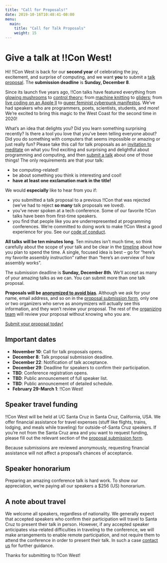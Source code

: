 ```yaml
---
title: "Call for Proposals!"
date: 2019-10-16T10:48:41-08:00
menu:
  main:
    title: "Call for Talk Proposals"
    weight: 15
---
```


# Give a talk at !!Con West!

Hi! !!Con West is back for our **second year** of celebrating the joy, excitement,
and surprise of computing, and we
want **you** to submit a [talk proposal](https://forms.gle/NhdiHHPN3uJ8Ywre6). The **submission deadline** is
**Sunday, December 8**.

Since its launch five years ago, !!Con talks have featured everything from
[glowing mushrooms](https://www.youtube.com/watch?v=T75FvUDirNM) to [control
theory](https://www.youtube.com/watch?v=vGkCSZ2dH5g); from [machine
knitting](https://www.youtube.com/watch?v=ihqcgrR0azw) to
[gliders](https://www.youtube.com/watch?v=7LbEWD0gzGo); from [live coding on
an Apple II](https://www.youtube.com/watch?v=DY4t9IHFD4E) to [queer feminist
cyberpunk manifestos](https://www.youtube.com/watch?v=5GiQovHaT_g). We’ve had
speakers who are programmers, poets, scientists, students, and more!  We’re
excited to bring this magic to the West Coast for the second time in 2020!

What’s an idea that delights you? Did you learn something surprising recently?
Is there a tool you love that you’ve been telling everyone about? Did you do
something with computers that seems impossible or amazing or just really fun?
Please take this call for talk proposals as an [invitation to
meditate](https://twitter.com/akaptur/status/583115830621184000) on what you
find exciting and surprising and delightful about programming and computing, and
then [submit a talk](https://forms.gle/NhdiHHPN3uJ8Ywre6) about one of those things!
The only requirements are that your talk:

  * be computing-related!
  * be about something you think is interesting and cool!
  * **have at least one exclamation mark in the title!**

We would **especially** like to hear from you if:

  * you submitted a talk proposal to a previous !!Con that was rejected (we’ve
    had to reject **so many** talk proposals we loved).
  * you’ve never spoken at a tech conference. Some of our favorite !!Con talks
    have been from first-time speakers.
  * you find that people like you are underrepresented at programming
    conferences. We’re committed to doing work to make !!Con West a good
    experience for you. See our [code of conduct](/conduct/).

**All talks will be ten minutes long**. Ten minutes isn’t much time, so think
carefully about the scope of your talk and be clear in the
[timeline](http://composition.al/blog/2017/06/30/how-to-write-a-timeline-for-a-bangbangcon-talk-proposal/)
about how you plan to spend the time. A single, focused idea is best – go for
“here’s my favorite assembly instruction” rather than “here’s an overview of how
assembly works”.

The submission deadline is **Sunday, December 8th**. We’ll accept as many of your
amazing talks as we can. You can submit more than one talk proposal.

**Proposals will be [anonymized to avoid bias](https://organicdonut.com/2018/03/the-con-talk-anonymization-and-selection-process/)**. Although we ask for your name,
email address, and so on in the [proposal submission
form](https://forms.gle/NhdiHHPN3uJ8Ywre6), only one or two organizers who
serve as anonymizers will actually see this information, and they won’t review
your proposal. The rest of the [organizing team](/index.html#who-s-organizing)
will review your proposal without knowing who you are.

[Submit your proposal today!](https://forms.gle/NhdiHHPN3uJ8Ywre6)

## Important dates

* **November 10**: Call for talk proposals opens.
* **December 8**: Talk proposal submission deadline.
* **December 22**: Notification of talk acceptance.
* **December 29**: Deadline for speakers to confirm their participation.
* **TBD**: Conference registration opens.
* **TBD**: Public announcement of full speaker list.
* **TBD**: Public announcement of detailed schedule.
* **February 29-March 1**: !!Con West!

## Speaker travel funding

!!Con West will be held at UC Santa Cruz in Santa Cruz, California, USA. We
offer financial assistance for travel expenses (stuff like flights, trains,
lodging, and meals while traveling) for outside-of-Santa Cruz speakers. If
you’re not from the Santa Cruz area and you want to request funding, please fill
out the relevant section of the [proposal submission
form](https://forms.gle/NhdiHHPN3uJ8Ywre6).

Because submissions are reviewed anonymously, requesting financial assistance
will not affect a proposal’s chances of acceptance.

## Speaker honorarium

Preparing an amazing conference talk is hard work. To show our appreciation,
we’re paying all our speakers a $256 (US) honorarium.

## A note about travel

We welcome all speakers, regardless of nationality. We generally expect that
accepted speakers who confirm their participation will travel to Santa Cruz to
present their talk in person. However, if any accepted speaker anticipates
visa-related difficulties in traveling to the conference, we will make
arrangements to enable remote participation, and not require them to attend the
conference in order to present their talk. In such a case [contact
us](mailto:west-2020@exclamation.foundation) for further guidance.

Thanks for submitting to !!Con West!
